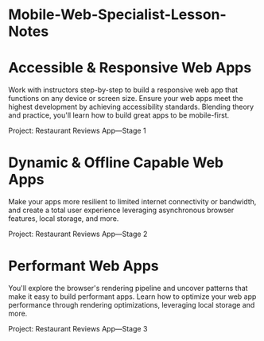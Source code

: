 # Mobile-Web-Specialist-Lesson-Notes

# Accessible & Responsive Web Apps

Work with instructors step-by-step to build a responsive web app that functions on any device or screen size. Ensure your web apps meet the highest development by achieving accessibility standards. Blending theory and practice, you'll learn how to build great apps to be mobile-first.

Project: Restaurant Reviews App—Stage 1


# Dynamic & Offline Capable Web Apps

Make your apps more resilient to limited internet connectivity or bandwidth, and create a total user experience leveraging asynchronous browser features, local storage, and more.

Project: Restaurant Reviews App—Stage 2


# Performant Web Apps

You'll explore the browser's rendering pipeline and uncover patterns that make it easy to build performant apps. Learn how to optimize your web app performance through rendering optimizations, leveraging local storage and more.

Project: Restaurant Reviews App—Stage 3
